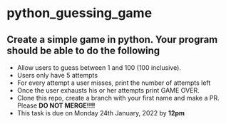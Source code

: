 # python_guessing_game

## Create a simple game in python. Your program should be able to do the following
- Allow users to guess between 1 and 100 (100 inclusive).
- Users only have 5 attempts
- For every attempt a user misses, print the number of attempts left
- Once the user exhausts his or her attempts print GAME OVER.
- Clone this repo, create a branch with your first name and make a PR. Please __DO NOT MERGE!!!!__
- This task is due on Monday 24th January, 2022 by __12pm__
